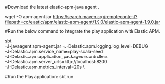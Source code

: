
#Download the latest elastic-apm-java agent .

wget -O apm-agent.jar https://search.maven.org/remotecontent?filepath=co/elastic/apm/elastic-apm-agent/1.9.0/elastic-apm-agent-1.9.0.jar

#Run the below command to integrate the play application with Elastic APM.

sbt \
        -J-javaagent:apm-agent.jar 
        -J-Delastic.apm.logging.log_level=DEBUG \
        -J-Delastic.apm.service_name=play-scala-seed \
        -J-Delastic.apm.application_packages=controllers \
        -J-Delastic.apm.server_urls=http://localhost:8200 \
        -J-Delastic.apm.metrics_interval=20s \

        
#Run the Play application:
        sbt run
